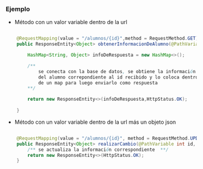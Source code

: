 ### Ejemplo 

- Método con un valor variable dentro de la url

``` java

	@RequestMapping(value = "/alumnos/{id}",method = RequestMethod.GET)
    public ResponseEntity<Object> obtenerInformacionDeAlumno(@PathVariable int id){

        HashMap<String, Object> infoDeRespuesta = new HashMap<>();

        /** 
        	se conecta con la base de datos, se obtiene la información
            del alumno correpondiente al id recibido y lo coloca dentro
            de un map para luego enviarlo como respuesta
        **/

        return new ResponseEntity<>(infoDeRespuesta,HttpStatus.OK);
        
    }

```
- Método con un valor variable dentro de la url más un objeto json

``` java

	@RequestMapping(value = "/alumnos/{id}", method = RequestMethod.UPDATE)
    public ResponseEntity<Object> realizarCambio(@PathVariable int id, @RequestBody HashMap info) {
        /** se actualiza la información correspondiente  **/
        return new ResponseEntity<>(HttpStatus.OK);
    }
```
